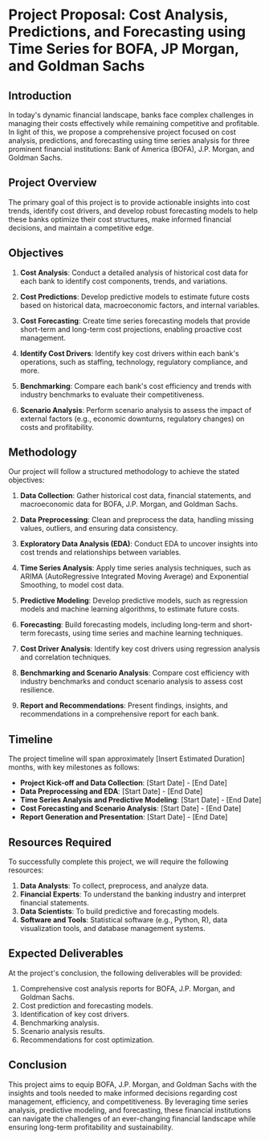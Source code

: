 
# Project Proposal: Cost Analysis, Predictions, and Forecasting using Time Series for BOFA, JP Morgan, and Goldman Sachs

## Introduction
In today's dynamic financial landscape, banks face complex challenges in managing their costs effectively while remaining competitive and profitable. In light of this, we propose a comprehensive project focused on cost analysis, predictions, and forecasting using time series analysis for three prominent financial institutions: Bank of America (BOFA), J.P. Morgan, and Goldman Sachs.

## Project Overview
The primary goal of this project is to provide actionable insights into cost trends, identify cost drivers, and develop robust forecasting models to help these banks optimize their cost structures, make informed financial decisions, and maintain a competitive edge.

## Objectives
1. **Cost Analysis**: Conduct a detailed analysis of historical cost data for each bank to identify cost components, trends, and variations.

2. **Cost Predictions**: Develop predictive models to estimate future costs based on historical data, macroeconomic factors, and internal variables.

3. **Cost Forecasting**: Create time series forecasting models that provide short-term and long-term cost projections, enabling proactive cost management.

4. **Identify Cost Drivers**: Identify key cost drivers within each bank's operations, such as staffing, technology, regulatory compliance, and more.

5. **Benchmarking**: Compare each bank's cost efficiency and trends with industry benchmarks to evaluate their competitiveness.

6. **Scenario Analysis**: Perform scenario analysis to assess the impact of external factors (e.g., economic downturns, regulatory changes) on costs and profitability.

## Methodology
Our project will follow a structured methodology to achieve the stated objectives:

1. **Data Collection**: Gather historical cost data, financial statements, and macroeconomic data for BOFA, J.P. Morgan, and Goldman Sachs.

2. **Data Preprocessing**: Clean and preprocess the data, handling missing values, outliers, and ensuring data consistency.

3. **Exploratory Data Analysis (EDA)**: Conduct EDA to uncover insights into cost trends and relationships between variables.

4. **Time Series Analysis**: Apply time series analysis techniques, such as ARIMA (AutoRegressive Integrated Moving Average) and Exponential Smoothing, to model cost data.

5. **Predictive Modeling**: Develop predictive models, such as regression models and machine learning algorithms, to estimate future costs.

6. **Forecasting**: Build forecasting models, including long-term and short-term forecasts, using time series and machine learning techniques.

7. **Cost Driver Analysis**: Identify key cost drivers using regression analysis and correlation techniques.

8. **Benchmarking and Scenario Analysis**: Compare cost efficiency with industry benchmarks and conduct scenario analysis to assess cost resilience.

9. **Report and Recommendations**: Present findings, insights, and recommendations in a comprehensive report for each bank.

## Timeline
The project timeline will span approximately [Insert Estimated Duration] months, with key milestones as follows:

- **Project Kick-off and Data Collection**: [Start Date] - [End Date]
- **Data Preprocessing and EDA**: [Start Date] - [End Date]
- **Time Series Analysis and Predictive Modeling**: [Start Date] - [End Date]
- **Cost Forecasting and Scenario Analysis**: [Start Date] - [End Date]
- **Report Generation and Presentation**: [Start Date] - [End Date]

## Resources Required
To successfully complete this project, we will require the following resources:

1. **Data Analysts**: To collect, preprocess, and analyze data.
2. **Financial Experts**: To understand the banking industry and interpret financial statements.
3. **Data Scientists**: To build predictive and forecasting models.
4. **Software and Tools**: Statistical software (e.g., Python, R), data visualization tools,
    and database management systems.

## Expected Deliverables
At the project's conclusion, the following deliverables will be provided:

1. Comprehensive cost analysis reports for BOFA, J.P. Morgan, and Goldman Sachs.
2. Cost prediction and forecasting models.
3. Identification of key cost drivers.
4. Benchmarking analysis.
5. Scenario analysis results.
6. Recommendations for cost optimization.

## Conclusion
This project aims to equip BOFA, J.P. Morgan, and Goldman Sachs with the insights and tools needed to make 
informed decisions regarding cost management, efficiency, and competitiveness. By leveraging time series analysis, 
predictive modeling, and forecasting, these financial institutions can navigate the challenges of an ever-changing financial
landscape while ensuring long-term profitability and sustainability.

